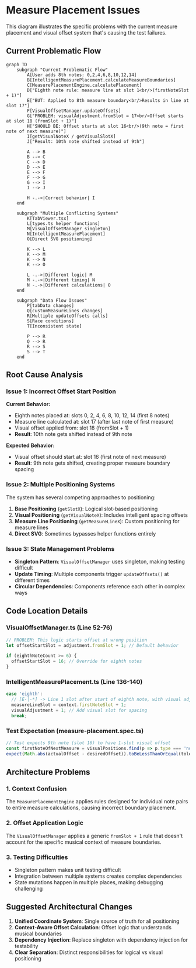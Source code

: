 # Measure Placement Issues

This diagram illustrates the specific problems with the current measure placement and visual offset system that's causing the test failures.

## Current Problematic Flow

```mermaid
graph TD
    subgraph "Current Problematic Flow"
        A[User adds 8th notes: 0,2,4,6,8,10,12,14]
        B[IntelligentMeasurePlacement.calculateMeasureBoundaries]
        C[MeasurePlacementEngine.calculatePlacement]
        D["Eighth note rule: measure line at slot 1<br/>(firstNoteSlot + 1)"]
        E["BUT: Applied to 8th measure boundary<br/>Results in line at slot 17"]
        F[VisualOffsetManager.updateOffsets]
        G["PROBLEM: visualAdjustment.fromSlot = 17<br/>Offset starts at slot 18 (fromSlot + 1)"]
        H["SHOULD BE: Offset starts at slot 16<br/>(9th note = first note of next measure)"]
        I[getVisualNoteX / getVisualSlotX]
        J["Result: 10th note shifted instead of 9th"]
        
        A --> B
        B --> C
        C --> D
        D --> E
        E --> F
        F --> G
        G --> I
        I --> J
        
        H -.->|Correct behavior| I
    end

    subgraph "Multiple Conflicting Systems"
        K[TabViewer.tsx]
        L[types.ts helper functions]
        M[VisualOffsetManager singleton]
        N[IntelligentMeasurePlacement]
        O[Direct SVG positioning]
        
        K --> L
        K --> M
        K --> N
        K --> O
        
        L -.->|Different logic| M
        M -.->|Different timing| N
        N -.->|Different calculations| O
    end

    subgraph "Data Flow Issues"
        P[tabData changes]
        Q[customMeasureLines changes]
        R[Multiple updateOffsets calls]
        S[Race conditions]
        T[Inconsistent state]
        
        P --> R
        Q --> R
        R --> S
        S --> T
    end
```

## Root Cause Analysis

### Issue 1: Incorrect Offset Start Position
**Current Behavior:**
- Eighth notes placed at: slots 0, 2, 4, 6, 8, 10, 12, 14 (first 8 notes)
- Measure line calculated at: slot 17 (after last note of first measure)
- Visual offset applied from: slot 18 (fromSlot + 1)
- **Result**: 10th note gets shifted instead of 9th note

**Expected Behavior:**
- Visual offset should start at: slot 16 (first note of next measure)
- **Result**: 9th note gets shifted, creating proper measure boundary spacing

### Issue 2: Multiple Positioning Systems
The system has several competing approaches to positioning:

1. **Base Positioning** (`getSlotX`): Logical slot-based positioning
2. **Visual Positioning** (`getVisualNoteX`): Includes intelligent spacing offsets
3. **Measure Line Positioning** (`getMeasureLineX`): Custom positioning for measure lines
4. **Direct SVG**: Sometimes bypasses helper functions entirely

### Issue 3: State Management Problems
- **Singleton Pattern**: `VisualOffsetManager` uses singleton, making testing difficult
- **Update Timing**: Multiple components trigger `updateOffsets()` at different times
- **Circular Dependencies**: Components reference each other in complex ways

## Code Location Details

### VisualOffsetManager.ts (Line 52-76)
```typescript
// PROBLEM: This logic starts offset at wrong position
let offsetStartSlot = adjustment.fromSlot + 1; // Default behavior

if (eighthNoteCount >= 6) {
  offsetStartSlot = 16; // Override for eighth notes
}
```

### IntelligentMeasurePlacement.ts (Line 136-140)
```typescript
case 'eighth':
  // [E-|-*] -> Line 1 slot after start of eighth note, with visual adjustment
  measureLineSlot = context.firstNoteSlot + 1;
  visualAdjustment = 1; // Add visual slot for spacing
  break;
```

### Test Expectation (measure-placement.spec.ts)
```typescript
// Test expects 9th note (slot 16) to have 1-slot visual offset
const firstNoteOfNextMeasure = visualPositions.find(p => p.type === 'note' && p.slot === 16);
expect(Math.abs(actualOffset - desiredOffset)).toBeLessThanOrEqual(tolerance);
```

## Architecture Problems

### 1. Context Confusion
The `MeasurePlacementEngine` applies rules designed for individual note pairs to entire measure calculations, causing incorrect boundary placement.

### 2. Offset Application Logic
The `VisualOffsetManager` applies a generic `fromSlot + 1` rule that doesn't account for the specific musical context of measure boundaries.

### 3. Testing Difficulties
- Singleton pattern makes unit testing difficult
- Integration between multiple systems creates complex dependencies
- State mutations happen in multiple places, making debugging challenging

## Suggested Architectural Changes

1. **Unified Coordinate System**: Single source of truth for all positioning
2. **Context-Aware Offset Calculation**: Offset logic that understands musical boundaries
3. **Dependency Injection**: Replace singleton with dependency injection for testability
4. **Clear Separation**: Distinct responsibilities for logical vs visual positioning 
